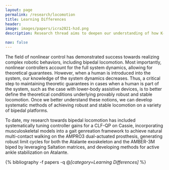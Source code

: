 ```yaml
---
layout: page
permalink: /research/locomotion
title: Learning Differences
header:
image: images/papers/icra2021-hzd.png
description: Research thread aims to deepen our understanding of how K-12 students with diverse levels of literacy proficiency exhibit differential use of language. This is achieved by leveraging influential educational theories, such as <a href="https://www.taylorfrancis.com/chapters/edit/10.4324/9780203811122-2/new-framework-understanding-cognition-affect-writing-john-hayes">Hayes 1996 Cognitive Model of Writing</a> and <a href="https://books.google.com/books?hl=en&lr=&id=VT7YCz2G-iQC&oi=fnd&pg=PA96&dq=berninger+and+winn+2006+not-so-simple+view+of+writing&ots=Rc6LLjbZfC&sig=C54ssNGuW6O8DYzArCJj9jOeISs#v=onepage&q&f=false">Berninger and Winn 2006 Not-so-simple-view of writing</a>.

nav: false
---
```



The field of nonlinear control has demonstrated success towards realizing complex robotic behaviors, including bipedal locomotion. Most importantly, nonlinear controllers account for the full system dynamics, allowing for theoretical guarantees. However, when a human is introduced into the system, our knowledge of the system dynamics decreases. Thus, a critical step to maintaining theoretic guarantees in cases when a human is part of the system, such as the case with lower-body assistive devices, is to better define the theoretical conditions underlying provably robust and stable locomotion. Once we better understand these notions, we can develop systematic methods of achieving robust and stable locomotion on a variety of bipedal platforms.

To date, my research towards bipedal locomotion has included systematically tuning controller gains for a CLF-QP on Cassie, incorporating musculoskeletal models into a gait genreation framework to achieve natural multi-contact walking on the AMPRO3 dual-actuated prosthesis, generating robust limit cycles for both the Atalante exoskeleton and the AMBER-3M biped by leveraging Saltation matrices, and developing methods for active ankle stabilization on Atalante.

<div class="publications">

{% bibliography -f papers -q @*[category=Learning Differences]* %}

</div>
